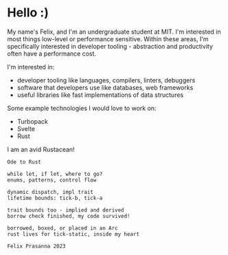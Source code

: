 # Hello :)

My name's Felix, and I'm an undergraduate student at MIT. I'm interested in most
things low-level or performance sensitive. Within these areas, I'm specifically
interested in developer tooling - abstraction and productivity often have a 
performance cost.

I'm interested in:
* developer tooling like languages, compilers, linters, debuggers
* software that developers use like databases, web frameworks
* useful libraries like fast implementations of data structures

Some example technologies I would love to work on:
* Turbopack
* Svelte
* Rust

I am an avid Rustacean!

```
Ode to Rust️

while let, if let, where to go?
enums, patterns, control flow

dynamic dispatch, impl trait
lifetime bounds: tick-b, tick-a

trait bounds too - implied and derived
borrow check finished, my code survived!

borrowed, boxed, or placed in an Arc
rust lives for tick-static, inside my heart

Felix Prasanna 2023
```
